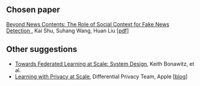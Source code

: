 ## Chosen paper

[Beyond News Contents: The Role of Social Context for Fake News Detection ](https://dl.acm.org/citation.cfm?id=3290994), Kai Shu, Suhang Wang, Huan Liu \[[pdf](http://www.public.asu.edu/~skai2/files/wsdm_2019_fake_news.pdf)\]

## Other suggestions

* [Towards Federated Learning at Scale: System Design](https://arxiv.org/abs/1902.01046), Keith Bonawitz, et al.
* [Learning with Privacy at Scale](https://machinelearning.apple.com/docs/learning-with-privacy-at-scale/appledifferentialprivacysystem.pdf), Differential Privacy Team, Apple \[[blog](https://machinelearning.apple.com/2017/12/06/learning-with-privacy-at-scale.html)\]

